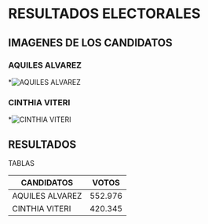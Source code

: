 # RESULTADOS ELECTORALES

## IMAGENES DE LOS CANDIDATOS
###   AQUILES ALVAREZ
*![ AQUILES ALVAREZ]( https://www.google.com/imgres?imgurl=https%3A%2F%2Fwww.elcomercio.com%2Fwp-content%2Fuploads%2F2023%2F02%2FEl-alcalde-electo-de-Guayaquil-Aquiles-Alvarez-en-una-rueda-de-prensa-este-lunes-13-de-febrero-del-2023-en-un-hotel-de-la-ciudad.-Foto.jpg&imgrefurl=https%3A%2F%2Fwww.elcomercio.com%2Factualidad%2Fpolitica%2Faquiles-alvarez-votos-alcaldia-guayaquil.html&tbnid=x3YbUwDrTCuR5M&vet=12ahUKEwiQutDBupn9AhX6jrAFHf9KC-oQMygBegUIARCZAQ..i&docid=mOlylqvRMGlwxM&w=800&h=447&itg=1&q=aquiles%20%C3%A1lvarez&ved=2ahUKEwiQutDBupn9AhX6jrAFHf9KC-oQMygBegUIARCZAQ)
### CINTHIA VITERI
*![CINTHIA VITERI]( https://www.google.com/imgres?imgurl=https%3A%2F%2Fupload.wikimedia.org%2Fwikipedia%2Fcommons%2Fb%2Fbe%2FCynthia_Viteri_2023.jpg&imgrefurl=https%3A%2F%2Fes.wikipedia.org%2Fwiki%2FCynthia_Viteri&tbnid=lU-k8Nmj_O4V8M&vet=12ahUKEwihzr3dupn9AhUacjABHTG7BAUQMygBegUIARDiAQ..i&docid=ejsZ21qta8dTiM&w=853&h=1280&q=cynthia%20viteri&ved=2ahUKEwihzr3dupn9AhUacjABHTG7BAUQMygBegUIARDiAQ)




##  RESULTADOS

TABLAS

| CANDIDATOS | VOTOS |
| ------- | -------- |
| AQUILES ALVAREZ | 552.976 | 
| CINTHIA VITERI |  420.345 |
